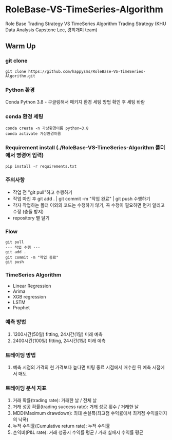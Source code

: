 # RoleBase-VS-TimeSeries-Algorithm
Role Base Trading Strategy VS TimeSeries Algorithm Trading Strategy (KHU Data Analysis Capstone Lec, 경희개미 team)

## Warm Up

### git clone
```
git clone https://github.com/happysms/RoleBase-VS-TimeSeries-Algorithm.git
```

### Python 환경

Conda Python 3.8 - 구글링해서 패키지 환경 세팅 방법 확인 후 세팅 바람

### conda 환경 세팅
```
conda create -n 가상환경이름 python=3.8
conda activate 가상환경이름
```


### Requirement install (./RoleBase-VS-TimeSeries-Algorithm 폴더에서 명령어 입력)
```
pip install -r requirements.txt
```

### 주의사항
- 작업 전 "git pull"하고 수행하기
- 작업 마친 후 git add . | git commit -m "작업 완료" | git push 수행하기
- 각자 작업하는 폴더 이외의 코드는 수정하기 않기, 꼭 수정이 필요하면 먼저 알리고 수정 (충돌 방지)
- repository 별 달기

### Flow
```
git pull
--- 작업 수행 --- 
git add .
git commit -m "작업 종료"
git push
```

### TimeSeries Algorithm
- Linear Regression
- Arima
- XGB regression
- LSTM
- Prophet


### 예측 방법
1. 1200시간(50일) fitting, 24시간(1일) 미래 예측
2. 2400시간(100일) fitting, 24시간(1일) 미래 예측


### 트레이딩 방법
1. 예측 시점의 가격의 현 가격보다 높다면 피팅 종료 시점에서 매수한 뒤 예측 시점에서 매도


### 트레이딩 분석 지표
1. 거래 확률(trading rate): 거래한 날 / 전체 날
2. 거래 성공 확률(trading success rate): 거래 성공 횟수 / 거래한 날
3. MDD(Maximum drawdown): 최대 손실폭(최고점 수익률에서 최저점 수익률까지의 낙폭)
4. 누적 수익률(Cumulative return rate): 누적 수익률
5. 손익비(P&L rate): 거래 성공시 수익률 평균 / 거래 실패시 수익률 평균
